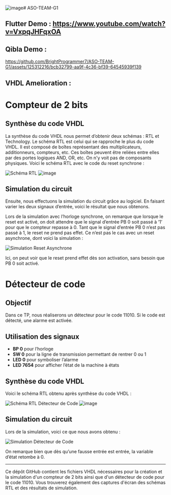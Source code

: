 ![image](https://github.com/BrightProgrammer7/ASO-TEAM-G1/assets/107751911/01a3282f-bd5c-4841-92ff-ebc6b3a5eebe)# ASO-TEAM-G1 
## Flutter Demo : https://www.youtube.com/watch?v=VxpqJHFqxOA
## Qibla Demo : 

https://github.com/BrightProgrammer7/ASO-TEAM-G1/assets/125312216/bcb32799-aa9f-4c36-bf39-64545939f139

## VHDL Amelioration :
# Compteur de 2 bits

## Synthèse du code VHDL
La synthèse du code VHDL nous permet d’obtenir deux schémas : RTL et Technology. Le schéma RTL est celui qui se rapproche le plus du code VHDL. Il est composé de boîtes représentant des multiplicateurs, additionneurs, compteurs, etc. Ces boîtes peuvent être reliées entre elles par des portes logiques AND, OR, etc. On n'y voit pas de composants physiques. Voici le schéma RTL avec le code du reset synchrone :

![Schéma RTL](![image](https://github.com/BrightProgrammer7/ASO-TEAM-G1/assets/107751911/d1a9577a-c6b3-434f-828a-33bf5d86da85)
) 
![image](https://github.com/BrightProgrammer7/ASO-TEAM-G1/assets/107751911/cdadc998-e654-4031-be54-7606013f3277)


## Simulation du circuit
Ensuite, nous effectuons la simulation du circuit grâce au logiciel. En faisant varier les deux signaux d’entrée, voici le résultat que nous obtenons.

Lors de la simulation avec l’horloge synchrone, on remarque que lorsque le reset est activé, on doit attendre que le signal d’entrée PB 0 soit passé à ‘1’ pour que le compteur repasse à 0. Tant que le signal d’entrée PB 0 n’est pas passé à 1, le reset ne prend pas effet. Ce n’est pas le cas avec un reset asynchrone, dont voici la simulation :

![Simulation Reset Asynchrone](![image](https://github.com/BrightProgrammer7/ASO-TEAM-G1/assets/107751911/0cc61ad5-137a-4e6b-8200-edaec0d0598c)
)

Ici, on peut voir que le reset prend effet dès son activation, sans besoin que PB 0 soit activé.

# Détecteur de code

## Objectif
Dans ce TP, nous réaliserons un détecteur pour le code 11010. Si le code est détecté, une alarme est activée. 

## Utilisation des signaux
- **BP 0** pour l’horloge
- **SW 0** pour la ligne de transmission permettant de rentrer 0 ou 1
- **LED 0** pour symboliser l’alarme
- **LED 7654** pour afficher l’état de la machine à états

## Synthèse du code VHDL
Voici le schéma RTL obtenu après synthèse du code VHDL :

![Schéma RTL Détecteur de Code](![image](https://github.com/BrightProgrammer7/ASO-TEAM-G1/assets/107751911/2106662e-3333-4790-a68d-b9cbae1b02e1)
)
![image](https://github.com/BrightProgrammer7/ASO-TEAM-G1/assets/107751911/853116f9-d1e8-4428-ae0b-928c6490d17b)


## Simulation du circuit
Lors de la simulation, voici ce que nous avons obtenu :

![Simulation Détecteur de Code](![image](https://github.com/BrightProgrammer7/ASO-TEAM-G1/assets/107751911/c2031f84-99cb-4ea1-8f52-504a0e0026b5)
) 

On remarque bien que dès qu’une fausse entrée est entrée, la variable d’état retombe à 0.

---

Ce dépôt GitHub contient les fichiers VHDL nécessaires pour la création et la simulation d'un compteur de 2 bits ainsi que d'un détecteur de code pour le code 11010. Vous trouverez également des captures d'écran des schémas RTL et des résultats de simulation.

